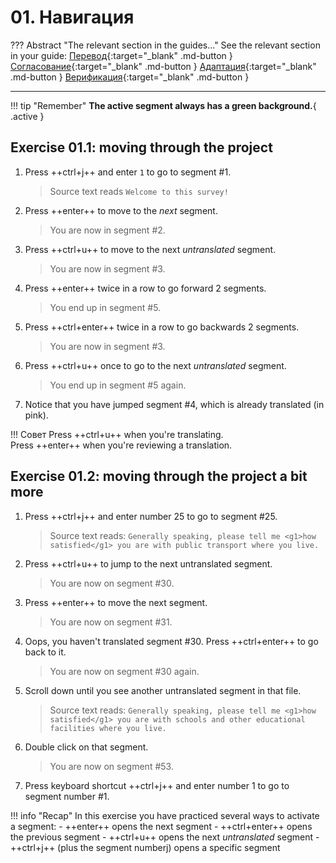 # 01. Навигация

<!-- prettier-ignore -->
??? Abstract "The relevant section in the guides..."
    See the relevant section in your guide:
    [Перевод](../translation/navigation.md){:target="_blank" .md-button }
    [Согласование](../reconciliation/navigation.md){:target="_blank" .md-button }
    [Адаптация](../adaptation/navigation.md){:target="_blank" .md-button }
    [Верификация](../verification/navigation.md){:target="_blank" .md-button }

---

<!-- prettier-ignore -->
!!! tip "Remember"
    **The active segment always has a green background.**{ .active }

## Exercise 01.1: moving through the project

<!--
NAVIGATION in first file???
to avoid directing the user to later in the project ...
-->

1. Press ++ctrl+j++ and enter `1` to go to segment #1.

    > Source text reads `Welcome to this survey!`

2. Press ++enter++ to move to the _next_ segment.

    > You are now in segment #2.

    <!-- > Source text reads `How is your economic situation?` -->

3. Press ++ctrl+u++ to move to the next _untranslated_ segment.

    > You are now in segment #3.

    <!-- Source text reads `Pretty good` -->

4. Press ++enter++ twice in a row to go forward 2 segments.

    > You end up in segment #5.

    <!-- > Source text reads `Pretty good` again -->

5. Press ++ctrl+enter++ twice in a row to go backwards 2 segments.

    > You are now in segment #3.

    <!-- > Source text reads `Pretty bad` -->

6. Press ++ctrl+u++ once to go to the next _untranslated_ segment.

    > You end up in segment #5 again.

    <!-- > Source text reads `Pretty good` again -->

7. Notice that you have jumped segment #4, which is already translated (in pink).

<!-- prettier-ignore -->
!!! Совет
    Press ++ctrl+u++ when you're translating.  
    Press ++enter++ when you're reviewing a translation.

<!--
adri's exercise: more practice
remove if unnecessary, check with adri
-->

## Exercise 01.2: moving through the project a bit more

<!---Check segment numbers!!-->
<!-- @demo about navigation: explain color green = active segment -->
<!-- @todo (AM): add notice green color to exercise -->

1. Press ++ctrl+j++ and enter number 25 to go to segment #25.

    > Source text reads: `Generally speaking, please tell me <g1>how satisfied</g1> you are with public transport where you live.`

2. Press ++ctrl+u++ to jump to the next untranslated segment.

    > You are now on segment #30.

3. Press ++enter++ to move the next segment.

    > You are now on segment #31.

4. Oops, you haven't translated segment #30. Press ++ctrl+enter++ to go back to it.

    > You are now on segment #30 again.

5. Scroll down until you see another untranslated segment in that file.

    > Source text reads: `Generally speaking, please tell me <g1>how satisfied</g1> you are with schools and other educational facilities where you live.`

6. Double click on that segment.

    > You are now on segment #53.

7. Press keyboard shortcut ++ctrl+j++ and enter number 1 to go to segment number #1.

<!-- prettier-ignore -->
!!! info "Recap"
    In this exercise you have practiced several ways to activate a segment:
    - ++enter++ opens the next segment
    - ++ctrl+enter++ opens the previous segment
    - ++ctrl+u++ opens the next _untranslated_ segment
    - ++ctrl+j++ (plus the segment numberj) opens a specific segment

